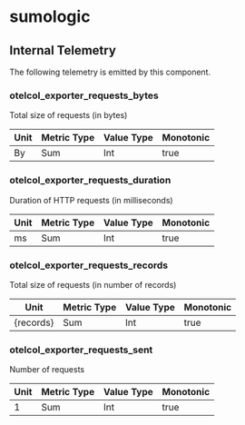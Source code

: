 [comment]: <> (Code generated by mdatagen. DO NOT EDIT.)

# sumologic

## Internal Telemetry

The following telemetry is emitted by this component.

### otelcol_exporter_requests_bytes

Total size of requests (in bytes)

| Unit | Metric Type | Value Type | Monotonic |
| ---- | ----------- | ---------- | --------- |
| By | Sum | Int | true |

### otelcol_exporter_requests_duration

Duration of HTTP requests (in milliseconds)

| Unit | Metric Type | Value Type | Monotonic |
| ---- | ----------- | ---------- | --------- |
| ms | Sum | Int | true |

### otelcol_exporter_requests_records

Total size of requests (in number of records)

| Unit | Metric Type | Value Type | Monotonic |
| ---- | ----------- | ---------- | --------- |
| {records} | Sum | Int | true |

### otelcol_exporter_requests_sent

Number of requests

| Unit | Metric Type | Value Type | Monotonic |
| ---- | ----------- | ---------- | --------- |
| 1 | Sum | Int | true |
